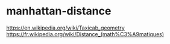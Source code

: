 # manhattan-distance

https://en.wikipedia.org/wiki/Taxicab_geometry
https://fr.wikipedia.org/wiki/Distance_(math%C3%A9matiques)
